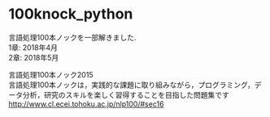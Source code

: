 # 100knock_python
言語処理100本ノックを一部解きました.</br>
1章: 2018年4月</br>
2章: 2018年5月</br>

言語処理100本ノック2015</br>
言語処理100本ノックは，実践的な課題に取り組みながら，プログラミング，データ分析，研究のスキルを楽しく習得することを目指した問題集です</br>
http://www.cl.ecei.tohoku.ac.jp/nlp100/#sec16
